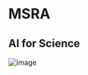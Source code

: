 # MSRA
## AI for Science
![image](https://user-images.githubusercontent.com/54445507/165084225-bdd8097d-7f64-4f8a-a1f2-5ba472bd4a0b.png)
